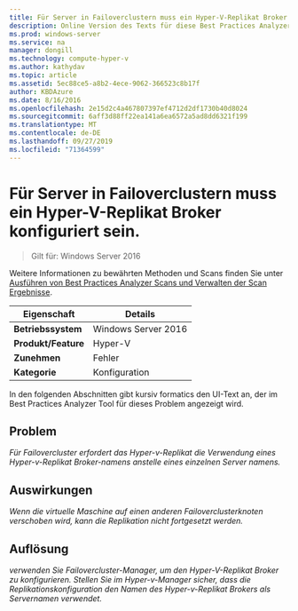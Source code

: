 ```yaml
---
title: Für Server in Failoverclustern muss ein Hyper-V-Replikat Broker konfiguriert sein.
description: Online Version des Texts für diese Best Practices Analyzer Regel.
ms.prod: windows-server
ms.service: na
manager: dongill
ms.technology: compute-hyper-v
ms.author: kathydav
ms.topic: article
ms.assetid: 5ec88ce5-a8b2-4ece-9062-366523c8b17f
author: KBDAzure
ms.date: 8/16/2016
ms.openlocfilehash: 2e15d2c4a467807397ef4712d2df1730b40d8024
ms.sourcegitcommit: 6aff3d88ff22ea141a6ea6572a5ad8dd6321f199
ms.translationtype: MT
ms.contentlocale: de-DE
ms.lasthandoff: 09/27/2019
ms.locfileid: "71364599"
---
```

# <a name="to-participate-in-replication-servers-in-failover-clusters-must-have-a-hyper-v-replica-broker-configured"></a>Für Server in Failoverclustern muss ein Hyper-V-Replikat Broker konfiguriert sein.

>Gilt für: Windows Server 2016

Weitere Informationen zu bewährten Methoden und Scans finden Sie unter [Ausführen von Best Practices Analyzer Scans und Verwalten der Scan Ergebnisse](https://go.microsoft.com/fwlink/p/?LinkID=223177).  
  
|Eigenschaft|Details|  
|-|-|  
|**Betriebssystem**|Windows Server 2016|  
|**Produkt/Feature**|Hyper-V|  
|**Zunehmen**|Fehler|  
|**Kategorie**|Konfiguration|  
  
In den folgenden Abschnitten gibt kursiv formatics den UI-Text an, der im Best Practices Analyzer Tool für dieses Problem angezeigt wird.  
  
## <a name="issue"></a>Problem  
*Für Failovercluster erfordert das Hyper-v-Replikat die Verwendung eines Hyper-v-Replikat Broker-namens anstelle eines einzelnen Server namens.*  
  
## <a name="impact"></a>Auswirkungen  
*Wenn die virtuelle Maschine auf einen anderen Failoverclusterknoten verschoben wird, kann die Replikation nicht fortgesetzt werden.*  
  
## <a name="resolution"></a>Auflösung  
*verwenden Sie Failovercluster-Manager, um den Hyper-V-Replikat Broker zu konfigurieren. Stellen Sie im Hyper-v-Manager sicher, dass die Replikationskonfiguration den Namen des Hyper-v-Replikat Brokers als Servernamen verwendet.*  
  


